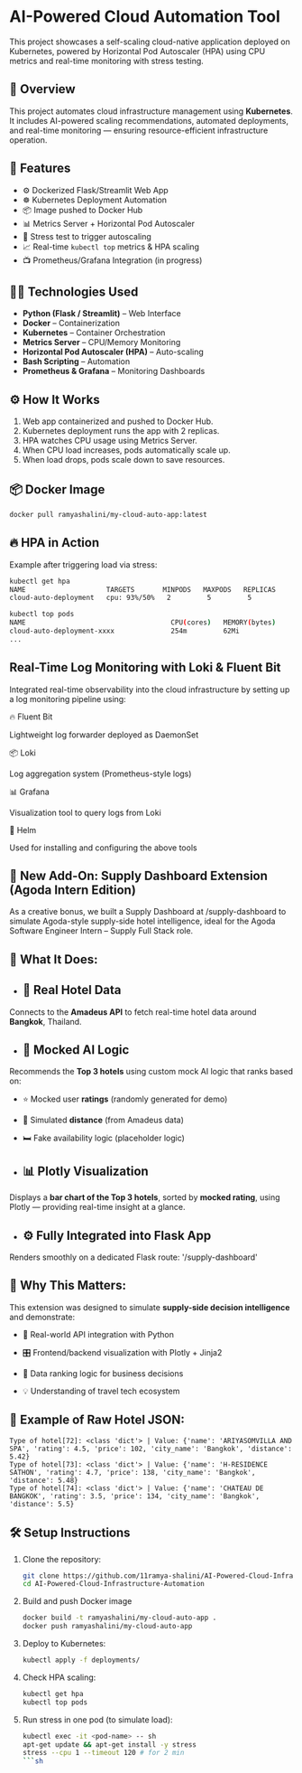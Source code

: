 # AI-Powered Cloud Automation Tool
This project showcases a self-scaling cloud-native application deployed on Kubernetes, powered by Horizontal Pod Autoscaler (HPA) using CPU metrics and real-time monitoring with stress testing.
## 📌 Overview
This project automates cloud infrastructure management using **Kubernetes**. It includes AI-powered scaling recommendations, automated deployments, and real-time monitoring — ensuring resource-efficient infrastructure operation.

## 🚀 Features

- ⚙️ Dockerized Flask/Streamlit Web App
- ☸️ Kubernetes Deployment Automation
- 📦 Image pushed to Docker Hub
- 📊 Metrics Server + Horizontal Pod Autoscaler
- 🧪 Stress test to trigger autoscaling
- 📈 Real-time `kubectl top` metrics & HPA scaling
- 📺 Prometheus/Grafana Integration (in progress)

## 🔧🧰 Technologies Used

- **Python (Flask / Streamlit)** – Web Interface
- **Docker** – Containerization
- **Kubernetes** – Container Orchestration
- **Metrics Server** – CPU/Memory Monitoring
- **Horizontal Pod Autoscaler (HPA)** – Auto-scaling
- **Bash Scripting** – Automation
- **Prometheus & Grafana** – Monitoring Dashboards 

## ⚙️ How It Works

1. Web app containerized and pushed to Docker Hub.
2. Kubernetes deployment runs the app with 2 replicas.
3. HPA watches CPU usage using Metrics Server.
4. When CPU load increases, pods automatically scale up.
5. When load drops, pods scale down to save resources.

## 📦 Docker Image
```sh
docker pull ramyashalini/my-cloud-auto-app:latest
```

## 🔥 HPA in Action

Example after triggering load via stress:
```sh
kubectl get hpa
NAME                    TARGETS       MINPODS   MAXPODS   REPLICAS
cloud-auto-deployment   cpu: 93%/50%   2         5         5
```
```sh
kubectl top pods
NAME                                    CPU(cores)   MEMORY(bytes)
cloud-auto-deployment-xxxx              254m         62Mi
...
```
## Real-Time Log Monitoring with Loki & Fluent Bit

Integrated real-time observability into the cloud infrastructure by setting up a log monitoring pipeline using:

🔥 Fluent Bit

Lightweight log forwarder deployed as DaemonSet

📦 Loki

Log aggregation system (Prometheus-style logs)

📊 Grafana

Visualization tool to query logs from Loki

📁 Helm

Used for installing and configuring the above tools

## 🧩 New Add-On: Supply Dashboard Extension (Agoda Intern Edition)

As a creative bonus, we built a Supply Dashboard at /supply-dashboard to simulate Agoda-style supply-side hotel intelligence, ideal for the Agoda Software Engineer Intern – Supply Full Stack role.

## 📍 What It Does:

- ## 🏨 Real Hotel Data 
Connects to the **Amadeus API** to fetch real-time hotel data around **Bangkok**, Thailand.

- ## 🧠 Mocked AI Logic
Recommends the **Top 3 hotels** using custom mock AI logic that ranks based on:

   - ⭐ Mocked user **ratings** (randomly generated for demo)

   - 📍 Simulated **distance** (from Amadeus data)

   - 🛏️ Fake availability logic (placeholder logic)

- ## 📊 Plotly Visualization 
Displays a **bar chart of the Top 3 hotels**, sorted by **mocked rating**, using Plotly — providing real-time insight at a glance.

- ## ⚙️ Fully Integrated into Flask App 
Renders smoothly on a dedicated Flask route: '/supply-dashboard'

## 🧪 Why This Matters:

This extension was designed to simulate **supply-side decision intelligence** and demonstrate:

- 📡 Real-world API integration with Python

- 🎛️ Frontend/backend visualization with Plotly + Jinja2

- 🧠 Data ranking logic for business decisions

- 💡 Understanding of travel tech ecosystem

## 📸 Example of Raw Hotel JSON:
```
Type of hotel[72]: <class 'dict'> | Value: {'name': 'ARIYASOMVILLA AND SPA', 'rating': 4.5, 'price': 102, 'city_name': 'Bangkok', 'distance': 5.42}
Type of hotel[73]: <class 'dict'> | Value: {'name': 'H-RESIDENCE SATHON', 'rating': 4.7, 'price': 138, 'city_name': 'Bangkok', 'distance': 5.48}
Type of hotel[74]: <class 'dict'> | Value: {'name': 'CHATEAU DE BANGKOK', 'rating': 3.5, 'price': 134, 'city_name': 'Bangkok', 'distance': 5.5}
```

## 🛠 Setup Instructions
1. Clone the repository:
   ```sh
   git clone https://github.com/11ramya-shalini/AI-Powered-Cloud-Infrastructure-Automation.git
   cd AI-Powered-Cloud-Infrastructure-Automation

2. Build and push Docker image
   ```sh
   docker build -t ramyashalini/my-cloud-auto-app .
   docker push ramyashalini/my-cloud-auto-app

3. Deploy to Kubernetes:
   ```sh
   kubectl apply -f deployments/

4. Check HPA scaling:
   ```sh
   kubectl get hpa
   kubectl top pods

5. Run stress in one pod (to simulate load):
   ```sh
   kubectl exec -it <pod-name> -- sh
   apt-get update && apt-get install -y stress
   stress --cpu 1 --timeout 120 # for 2 min
   ```sh




